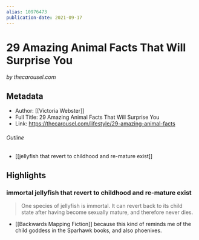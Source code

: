 ```yaml
---
alias: 10976473
publication-date: 2021-09-17
---
```


# 29 Amazing Animal Facts That Will Surprise You
<cite>by thecarousel.com</cite>

## Metadata
- Author: [[Victoria Webster]]
- Full Title: 29 Amazing Animal Facts That Will Surprise You
- Link: https://thecarousel.com/lifestyle/29-amazing-animal-facts

###### Outline
- [[jellyfish that revert to childhood and re-mature exist]]

## Highlights
### immortal jellyfish that revert to childhood and re-mature exist

> One species of jellyfish is immortal. It can revert back to its child state after having become sexually mature, and therefore never dies.

* [[Backwards Mapping Fiction]] because this kind of reminds me of the child goddess in the Sparhawk books, and also phoenixes. 